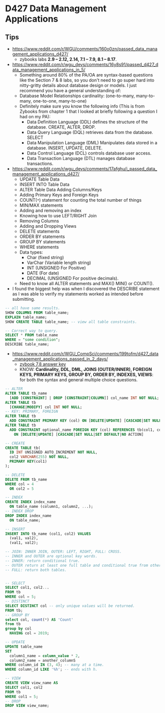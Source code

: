 # D427 Data Management Applications

## Tips

- <https://www.reddit.com/r/WGU/comments/160o0zn/passed_data_management_applications_d427/>
  - zybooks labs **2.9 – 2.12, 2.14, 7.1 – 7.9, 8.1 – 8.17**.
- <https://www.reddit.com/r/wgu_devs/comments/16y8s91/passed_d427_data_management_applications_in_5/>
  - Something around 80% of the PA/OA are syntax-based questions like the Section 7 & 8 labs, so you don't need to go super hard into nitty-gritty details about database design or models. I just recommend you have a general understanding of:
  - Database Model Relationships cardinality: (one-to-many, many-to-many, one-to-one, many-to-one)
  - Definitely make sure you know the following info (This is from Zybooks from chapter 1 that I looked at briefly following a question I had on my PA):
    - Data Definition Language (DDL) defines the structure of the database. CREATE, ALTER, DROP.
    - Data Query Language (DQL) retrieves data from the database. SELECT
    - Data Manipulation Language (DML) Manipulates data stored in a database. INSERT, UPDATE, DELETE.
    - Data Control Language (DCL) controls database user access.
    - Data Transaction Language (DTL) manages database transactions.
- <https://www.reddit.com/r/wgu_devs/comments/17afghu/i_passed_data_management_applications_d427/>
  - UPDATE Table Data
  - INSERT INTO Table Data
  - ALTER Table Data Adding Columns/Keys
  - Adding Primary Keys and Foreign Keys
  - COUNT(`*`) statement for counting the total number of things
  - MIN/MAX statements
  - Adding and removing an index
  - Knowing how to use LEFT/RIGHT Join
  - Removing Columns
  - Adding and Dropping Views
  - DELETE statements
  - ORDER BY statements
  - GROUP BY statements
  - WHERE statements
  - Data types:
    - Char (fixed string)
    - VarChar (Variable length string)
    - INT (UNSIGNED For Positive)
    - DATE (For date)
    - DECIMAL (UNSIGNED For positive decimals).
  - Need to know all ALTER statements and MAX() MIN() or COUNT().
- I found the biggest help was when I discovered the DESCRIBE statement as I was able to verify my statements worked as intended before submitting.

```sql
-- all have same results.
SHOW COLUMNS FROM table_name;
EXPLAIN table_name;
SHOW CREATE TABLE table_name; -- view all table constraints.

-- Correct way to query.
SELECT * FROM table_name
WHERE = "some condition";
DESCRIBE table_name;
```

- <https://www.reddit.com/r/WGU_CompSci/comments/199tofm/d427_data_management_applications_passed_in_2_days/>
  - [zybook 7,8 answer key](https://quizlet.com/849950034/wgu-d427-data-management-applications-zybooks-labs-7-and-8-flash-cards/?i=4ztji0&x=1jqt)
  - KNOW: **Cardinality, DDL, DML, JOINS (OUTER/INNER), FOREIGN KEYS, PRIMARY KEYS, GROUP BY, ORDER BY, INDEXES, VIEWS**: for both the syntax and general multiple choice questions.

```sql
-- ALTER
ALTER TABLE tb_name
  [ADD [CONSTRAINT] | DROP [CONSTRAINT|COLUMN]] col_name INT NOT NULL;
ALTER TABLE tb
  [CHANGE|MODIFY] col INT NOT NULL;
-- KEY: PRIMARY, FOREIGN
ALTER TABLE tb
  ADD CONSTRAINT PRIMARY KEY (col) ON [DELETE|UPDATE] [CASCADE|SET NULL|SET DEFAULT|NO ACTION]
ALTER TABLE tb
  ADD CONSTRAINT optional_name FOREIGN KEY (col) REFERENCES tb(col1, col2)
    ON [DELETE|UPDATE] [CASCADE|SET NULL|SET DEFAULT|NO ACTION]

-- CREATE
CREATE TABLE tb(
  ID INT UNSIGNED AUTO_INCREMENT NOT NULL,
  col2 VARCHAR(255) NOT NULL,
  PRIMARY KEY(col1)
);

-- DELETE
DELETE FROM tb_name
WHERE col = 4
  OR col2 = 5

-- INDEX
CREATE INDEX index_name
  ON table_name (column1, column2, ...);
-- INDEX DROP
DROP INDEX index_name
  ON table_name;

-- INSERT
INSERT INTO tb_name (col1, col2) VALUES
  (val1, val2),
  (val1, val2);

-- JOIN: INNER JOIN, OUTER: LEFT, RIGHT, FULL: CROSS.
-- INNER and OUTER are optional key words.
-- INNER: return conditional true.
-- OUTER return at least one full table and conditional true from other table.
-- FULL: return both tables.


-- SELECT
SELECT col1, col2...
FROM tb
WHERE col = 5;
-- DISTINCT
SELECT DISTINCT col -- only unique values will be returned.
FROM tb;
-- GROUP BY
select col, count(*) AS 'Count'
from tb
group by col
  HAVING col = 2019;

-- UPDATE
UPDATE table_name
SET
  column1_name = column_value * 2,
  column2_name = another_columnS
WHERE column_id IN (3, 4); -- many at a time.
WHERE column_id LIKE '%h'; -- ends with h.

-- VIEW
CREATE VIEW view_name AS
SELECT col1, col2
FROM tb
WHERE col1 = 5;
-- DROP
DROP VIEW view_name;
```
